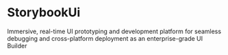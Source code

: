 # StorybookUi
Immersive, real-time UI prototyping and development platform for seamless debugging and cross-platform deployment as an enterprise-grade UI Builder
